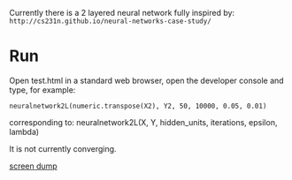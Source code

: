 
Currently there is a 2 layered neural network fully inspired by: `http://cs231n.github.io/neural-networks-case-study/`

# Run

Open test.html in a standard web browser, open the developer console and type, for example: 

`neuralnetwork2L(numeric.transpose(X2), Y2, 50, 10000, 0.05, 0.01)`

corresponding to: neuralnetwork2L(X, Y, hidden_units, iterations, epsilon, lambda)

It is not currently converging.

[screen dump](img/screen20180423.png)

